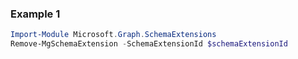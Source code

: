 ### Example 1
```powershell
Import-Module Microsoft.Graph.SchemaExtensions
Remove-MgSchemaExtension -SchemaExtensionId $schemaExtensionId
```

